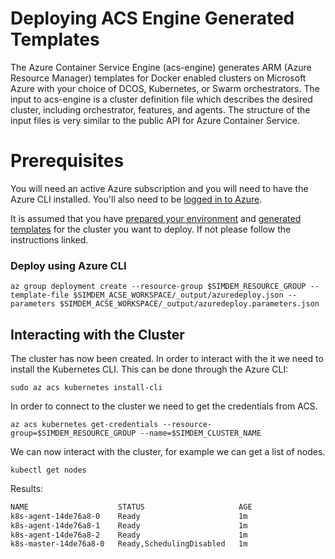 # Deploying ACS Engine Generated Templates

The Azure Container Service Engine (acs-engine) generates ARM (Azure
Resource Manager) templates for Docker enabled clusters on Microsoft
Azure with your choice of DCOS, Kubernetes, or Swarm
orchestrators. The input to acs-engine is a cluster definition file
which describes the desired cluster, including orchestrator, features,
and agents. The structure of the input files is very similar to the
public API for Azure Container Service.

# Prerequisites

You will need an active Azure subscription and you will need to have
the Azure CLI installed. You'll also need to
be [logged in to Azure](../../azure/login/README.md).

It is assumed that you
have [prepared your environment](../preparation/README.md)
and [generated templates](../generate/README.md) for the cluster you
want to deploy. If not please follow the instructions linked.

### Deploy using Azure CLI

```
az group deployment create --resource-group $SIMDEM_RESOURCE_GROUP --template-file $SIMDEM_ACSE_WORKSPACE/_output/azuredeploy.json --parameters $SIMDEM_ACSE_WORKSPACE/_output/azuredeploy.parameters.json
```

## Interacting with the Cluster

The cluster has now been created. In order to interact with the it we
need to install the Kubernetes CLI. This can be done through the Azure
CLI:

```
sudo az acs kubernetes install-cli
```

In order to connect to the cluster we need to get the credentials from
ACS.

```
az acs kubernetes get-credentials --resource-group=$SIMDEM_RESOURCE_GROUP --name=$SIMDEM_CLUSTER_NAME
```
               
We can now interact with the cluster, for example we can get a list of
nodes.

```
kubectl get nodes
```

Results:

```expected_similarity=0.2
NAME                    STATUS                     AGE
k8s-agent-14de76a8-0    Ready                      1m
k8s-agent-14de76a8-1    Ready                      1m
k8s-agent-14de76a8-2    Ready                      1m
k8s-master-14de76a8-0   Ready,SchedulingDisabled   1m
```


